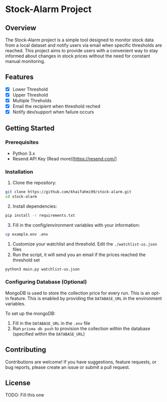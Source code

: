 # Stock-Alarm Project

## Overview

The Stock-Alarm project is a simple tool designed to monitor stock data from a local dataset and notify users via email when specific thresholds are reached. This project aims to provide users with a convenient way to stay informed about changes in stock prices without the need for constant manual monitoring.

## Features
- [X] Lower Threshold
- [X] Upper Threshold
- [X] Multiple Threholds
- [X] Email the recipient when threshold reched
- [X] Notify dev/support when failure occurs

## Getting Started

### Prerequisites

- Python 3.x
- Resend API Key (Read more)[https://resend.com/]

### Installation

1. Clone the repository:
```bash
git clone https://github.com/khaifahmi99/stock-alarm.git
cd stock-alarm
```

2. Install dependencies:
```bash
pip install -r requirements.txt
```

3. Fill in the config/environment variables with your information:
```bash
cp example.env .env
``` 

1. Customize your watchlist and threshold. Edit the `./watchlist-us.json` files
2. Run the script, it will send you an email if the prices reached the threshold set
```bash
python3 main.py watchlist-us.json
```

### Configuring Database (Optional)
MongoDB is used to store the collection price for every run. This is an opt-in feature.
This is enabled by providing the `DATABASE_URL` in the environment variables.

To set up the mongoDB:
1. Fill in the `DATABASE_URL` in the `.env` file
2. Run `prisma db push` to provision the collection within the database (specified within the `DATABASE_URL`)

## Contributing
Contributions are welcome! If you have suggestions, feature requests, or bug reports, please create an issue or submit a pull request.

## License
TODO: Fill this one